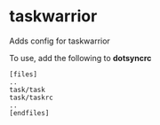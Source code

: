 taskwarrior
===========

Adds config for taskwarrior

To use, add the following to **dotsyncrc**

    [files]
    ..
    task/task
    task/taskrc
    ..
    [endfiles]

